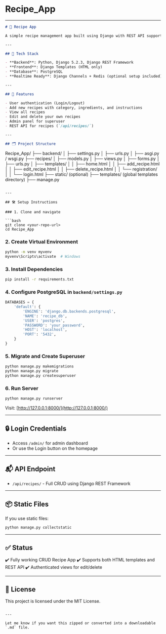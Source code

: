 # Recipe_App
---

```markdown
# 🍲 Recipe App

A simple recipe management app built using Django with REST API support, PostgreSQL database, and Django templates for frontend. Users can add, edit, delete, and view recipes with login authentication.

---

## 🔧 Tech Stack

- **Backend**: Python, Django 5.2.3, Django REST Framework
- **Frontend**: Django Templates (HTML only)
- **Database**: PostgreSQL
- **Realtime Ready**: Django Channels + Redis (optional setup included)

---

## 🚀 Features

- User authentication (Login/Logout)
- Add new recipes with category, ingredients, and instructions
- View all recipes
- Edit and delete your own recipes
- Admin panel for superuser
- REST API for recipes (`/api/recipes/`)

---

## 🗂 Project Structure

```

Recipe\_App/
├── backend/
│   ├── settings.py
│   ├── urls.py
│   ├── asgi.py / wsgi.py
├── recipes/
│   ├── models.py
│   ├── views.py
│   ├── forms.py
│   ├── urls.py
│   ├── templates/
│   │   ├── home.html
│   │   ├── add\_recipe.html
│   │   ├── edit\_recipe.html
│   │   ├── delete\_recipe.html
│   │   └── registration/
│   │       └── login.html
├── static/ (optional)
├── templates/ (global templates directory)
├── manage.py

````

---

## 🛠️ Setup Instructions

### 1. Clone and navigate

```bash
git clone <your-repo-url>
cd Recipe_App
````

### 2. Create Virtual Environment

```bash
python -m venv myvenv
myvenv\Scripts\activate  # Windows
```

### 3. Install Dependencies

```bash
pip install -r requirements.txt
```

### 4. Configure PostgreSQL in `backend/settings.py`

```python
DATABASES = {
    'default': {
        'ENGINE': 'django.db.backends.postgresql',
        'NAME': 'recipe_db',
        'USER': 'postgres',
        'PASSWORD': 'your_password',
        'HOST': 'localhost',
        'PORT': '5432',
    }
}
```

### 5. Migrate and Create Superuser

```bash
python manage.py makemigrations
python manage.py migrate
python manage.py createsuperuser
```

### 6. Run Server

```bash
python manage.py runserver
```

Visit: [http://127.0.0.1:8000/](http://127.0.0.1:8000/)

---

## 🔒 Login Credentials

* Access `/admin/` for admin dashboard
* Or use the Login button on the homepage

---

## 📬 API Endpoint

* `/api/recipes/` - Full CRUD using Django REST Framework

---

## 📦 Static Files

If you use static files:

```bash
python manage.py collectstatic
```

---

## ✅ Status

✔️ Fully working CRUD Recipe App
✔️ Supports both HTML templates and REST API
✔️ Authenticated views for edit/delete

---

## 📄 License

This project is licensed under the MIT License.

```

---

Let me know if you want this zipped or converted into a downloadable `.md` file.
```
